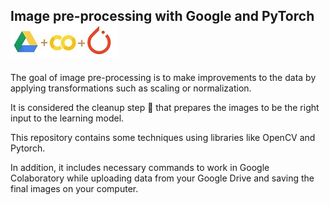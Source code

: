 ## Image pre-processing with Google and PyTorch  ![img](Drive-Colab-PyTorch.jpg)

The goal of image pre-processing is to make improvements to the data by applying transformations such as scaling or normalization.

It is considered the cleanup step 🧹 that prepares the images to be the right input to the learning model.

This repository contains some techniques using libraries like OpenCV and Pytorch.

In addition, it includes necessary commands to work in Google Colaboratory while uploading data from your Google Drive
and saving the final images on your computer.
